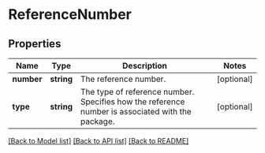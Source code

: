 # ReferenceNumber

## Properties
Name | Type | Description | Notes
------------ | ------------- | ------------- | -------------
**number** | **string** | The reference number. | [optional] 
**type** | **string** | The type of reference number. Specifies how the reference number is associated with the package. | [optional] 

[[Back to Model list]](../../README.md#documentation-for-models) [[Back to API list]](../../README.md#documentation-for-api-endpoints) [[Back to README]](../../README.md)

